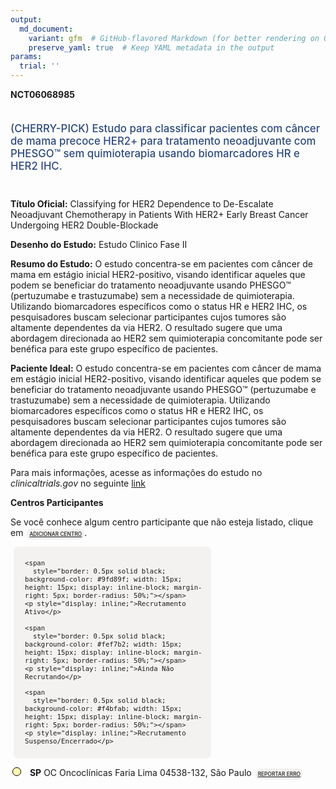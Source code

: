 ```yaml
---
output: 
  md_document:
    variant: gfm  # GitHub-flavored Markdown (for better rendering on GitHub)
    preserve_yaml: true  # Keep YAML metadata in the output
params:
  trial: ''
---
```


**NCT06068985**

<div style="padding: 5px 5px 5px 0px; font-size: 1.20em; font-weight: 500; color: #2E4A7F; text-align: left; margin-bottom: 20px">

(CHERRY-PICK) Estudo para classificar pacientes com câncer de mama
precoce HER2+ para tratamento neoadjuvante com PHESGO™ sem quimioterapia
usando biomarcadores HR e HER2 IHC.

</div>

**Título Oficial:** Classifying for HER2 Dependence to De-Escalate
Neoadjuvant Chemotherapy in Patients With HER2+ Early Breast Cancer
Undergoing HER2 Double-Blockade

**Desenho do Estudo:** Estudo Clinico Fase II

**Resumo do Estudo:** O estudo concentra-se em pacientes com câncer de
mama em estágio inicial HER2-positivo, visando identificar aqueles que
podem se beneficiar do tratamento neoadjuvante usando PHESGO™
(pertuzumabe e trastuzumabe) sem a necessidade de quimioterapia.
Utilizando biomarcadores específicos como o status HR e HER2 IHC, os
pesquisadores buscam selecionar participantes cujos tumores são
altamente dependentes da via HER2. O resultado sugere que uma abordagem
direcionada ao HER2 sem quimioterapia concomitante pode ser benéfica
para este grupo específico de pacientes.

**Paciente Ideal:** O estudo concentra-se em pacientes com câncer de
mama em estágio inicial HER2-positivo, visando identificar aqueles que
podem se beneficiar do tratamento neoadjuvante usando PHESGO™
(pertuzumabe e trastuzumabe) sem a necessidade de quimioterapia.
Utilizando biomarcadores específicos como o status HR e HER2 IHC, os
pesquisadores buscam selecionar participantes cujos tumores são
altamente dependentes da via HER2. O resultado sugere que uma abordagem
direcionada ao HER2 sem quimioterapia concomitante pode ser benéfica
para este grupo específico de pacientes.

Para mais informações, acesse as informações do estudo no
*clinicaltrials.gov* no seguinte
[link](https://clinicaltrials.gov/ct2/show/NCT06068985)

**Centros Participantes**

Se você conhece algum centro participante que não esteja listado, clique
em
<span style="color: #2E4A7F; margin-left: 2px; padding: 4px; background-color: #f3f2f1; border-radius: 8px; font-weight: 500; font-size: 0.6em"><a
href="https://flazar.shinyapps.io/formsapp?study_nct_id=NCT06068985&amp;location_id=N%2FA&amp;location_full_name=N%2FA&amp;form_type=Adicionar%20Centro"
target="_blank">ADICIONAR CENTRO</a></span>.

<div style="margin-bottom: 8px; margin-left: 5px; padding: 8px; max-width: 300px; background-color: #f3f2f1; border-radius: 8px; font-size: 0.9em">

<div style="margin-left: 10px;">

    <span 
      style="border: 0.5px solid black; background-color: #9fd89f; width: 15px; height: 15px; display: inline-block; margin-right: 5px; border-radius: 50%;"></span>
    <p style="display: inline;">Recrutamento Ativo</p>

</div>

<div style="margin-left: 10px;">

    <span 
      style="border: 0.5px solid black; background-color: #fef7b2; width: 15px; height: 15px; display: inline-block; margin-right: 5px; border-radius: 50%;"></span>
    <p style="display: inline;">Ainda Não Recrutando</p>

</div>

<div style="margin-left: 10px;">

    <span 
      style="border: 0.5px solid black; background-color: #f4bfab; width: 15px; height: 15px; display: inline-block; margin-right: 5px; border-radius: 50%;"></span>
    <p style="display: inline;">Recrutamento Suspenso/Encerrado</p>

</div>

</div>

<div style="margin: 3px;">

<span style="border: 0.5px solid black; display: inline-block; width: 12px; height: 12px; border-radius: 50%; margin-right: 10px; padding-bottom: 0px; background-color: #fef7b2;"></span>
<b>SP</b> OC Oncoclínicas Faria Lima 04538-132, São Paulo
<span style="color: #2E4A7F; margin-left: 2px; padding: 4px; background-color: #f3f2f1; border-radius: 8px; font-weight: 500; font-size: 0.6em"><a
href="https://flazar.shinyapps.io/formsapp?study_nct_id=NCT06068985&amp;location_id=CENTROPAULISTADEONCOLOGIAONCOCLINICASSAOPAULO04538135BRAZIL&amp;location_full_name=OC%20Oncocl%C3%ADnicas%20Faria%20Lima%2C%2004538-132%2C%20S%C3%A3o%20Paulo&amp;form_type=Reportar%20Erro"
target="_blank">REPORTAR ERRO</a></span>

</div>

